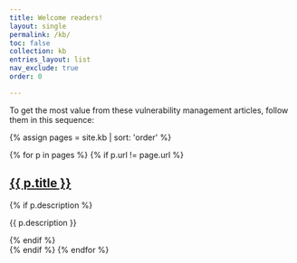 ```yaml
---
title: Welcome readers!
layout: single
permalink: /kb/
toc: false
collection: kb
entries_layout: list
nav_exclude: true
order: 0

---
```


To get the most value from these vulnerability management articles, follow them in this sequence:

{% assign pages = site.kb | sort: 'order' %}
<div class="kb-list">
{% for p in pages %}
  {% if p.url != page.url %}
  <div class="kb-item">
    <h2><a href="{{ p.url | relative_url }}">{{ p.title }}</a></h2>
    {% if p.description %}
    <p class="kb-desc">{{ p.description }}</p>
    {% endif %}
  </div>
  {% endif %}
{% endfor %}
</div>
